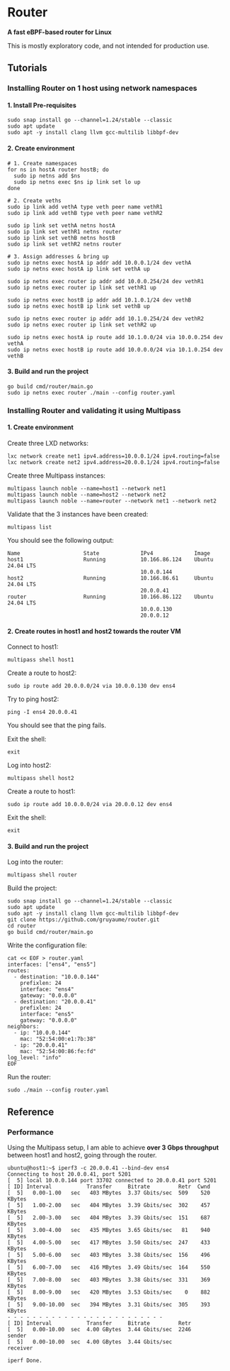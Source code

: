 # Router

**A fast eBPF-based router for Linux**

This is mostly exploratory code, and not intended for production use.

## Tutorials

### Installing Router on 1 host using network namespaces

#### 1. Install Pre-requisites

```shell
sudo snap install go --channel=1.24/stable --classic
sudo apt update
sudo apt -y install clang llvm gcc-multilib libbpf-dev
```

#### 2. Create environment

```shell
# 1. Create namespaces
for ns in hostA router hostB; do
  sudo ip netns add $ns
  sudo ip netns exec $ns ip link set lo up
done

# 2. Create veths
sudo ip link add vethA type veth peer name vethR1
sudo ip link add vethB type veth peer name vethR2

sudo ip link set vethA netns hostA
sudo ip link set vethR1 netns router
sudo ip link set vethB netns hostB
sudo ip link set vethR2 netns router

# 3. Assign addresses & bring up
sudo ip netns exec hostA ip addr add 10.0.0.1/24 dev vethA
sudo ip netns exec hostA ip link set vethA up

sudo ip netns exec router ip addr add 10.0.0.254/24 dev vethR1
sudo ip netns exec router ip link set vethR1 up

sudo ip netns exec hostB ip addr add 10.1.0.1/24 dev vethB
sudo ip netns exec hostB ip link set vethB up

sudo ip netns exec router ip addr add 10.1.0.254/24 dev vethR2
sudo ip netns exec router ip link set vethR2 up

sudo ip netns exec hostA ip route add 10.1.0.0/24 via 10.0.0.254 dev vethA
sudo ip netns exec hostB ip route add 10.0.0.0/24 via 10.1.0.254 dev vethB
```

#### 3. Build and run the project

```shell
go build cmd/router/main.go
sudo ip netns exec router ./main --config router.yaml
```

### Installing Router and validating it using Multipass

#### 1. Create environment

Create three LXD networks:

```shell
lxc network create net1 ipv4.address=10.0.0.1/24 ipv4.routing=false
lxc network create net2 ipv4.address=20.0.0.1/24 ipv4.routing=false
```

Create three Multipass instances:

```shell
multipass launch noble --name=host1 --network net1
multipass launch noble --name=host2 --network net2
multipass launch noble --name=router --network net1 --network net2
```

Validate that the 3 instances have been created:

```shell
multipass list
```

You should see the following output:

```shell
Name                    State             IPv4             Image
host1                   Running           10.166.86.124    Ubuntu 24.04 LTS
                                          10.0.0.144
host2                   Running           10.166.86.61     Ubuntu 24.04 LTS
                                          20.0.0.41
router                  Running           10.166.86.122    Ubuntu 24.04 LTS
                                          10.0.0.130
                                          20.0.0.12
```

#### 2. Create routes in host1 and host2 towards the router VM

Connect to host1:

```shell
multipass shell host1
```

Create a route to host2:

```shell
sudo ip route add 20.0.0.0/24 via 10.0.0.130 dev ens4
```

Try to ping host2:

```shell
ping -I ens4 20.0.0.41
```

You should see that the ping fails.

Exit the shell:

```shell
exit
```

Log into host2:

```shell
multipass shell host2
```

Create a route to host1:

```shell
sudo ip route add 10.0.0.0/24 via 20.0.0.12 dev ens4
```

Exit the shell:

```shell
exit
```

#### 3. Build and run the project

Log into the router:

```shell
multipass shell router
```

Build the project:

```shell
sudo snap install go --channel=1.24/stable --classic
sudo apt update
sudo apt -y install clang llvm gcc-multilib libbpf-dev
git clone https://github.com/gruyaume/router.git
cd router
go build cmd/router/main.go
```

Write the configuration file:

```shell
cat << EOF > router.yaml
interfaces: ["ens4", "ens5"]
routes:
  - destination: "10.0.0.144"
    prefixlen: 24
    interface: "ens4"
    gateway: "0.0.0.0"
  - destination: "20.0.0.41"
    prefixlen: 24
    interface: "ens5"
    gateway: "0.0.0.0"
neighbors:
  - ip: "10.0.0.144"
    mac: "52:54:00:e1:7b:38"
  - ip: "20.0.0.41"
    mac: "52:54:00:86:fe:fd"
log_level: "info"
EOF
```

Run the router:

```shell
sudo ./main --config router.yaml
```

## Reference

### Performance

Using the Multipass setup, I am able to achieve **over 3 Gbps throughput** between host1 and host2, going through the router.

```shell
ubuntu@host1:~$ iperf3 -c 20.0.0.41 --bind-dev ens4
Connecting to host 20.0.0.41, port 5201
[  5] local 10.0.0.144 port 33702 connected to 20.0.0.41 port 5201
[ ID] Interval           Transfer     Bitrate         Retr  Cwnd
[  5]   0.00-1.00   sec   403 MBytes  3.37 Gbits/sec  509    520 KBytes       
[  5]   1.00-2.00   sec   404 MBytes  3.39 Gbits/sec  302    457 KBytes       
[  5]   2.00-3.00   sec   404 MBytes  3.39 Gbits/sec  151    687 KBytes       
[  5]   3.00-4.00   sec   435 MBytes  3.65 Gbits/sec   81    940 KBytes       
[  5]   4.00-5.00   sec   417 MBytes  3.50 Gbits/sec  247    433 KBytes       
[  5]   5.00-6.00   sec   403 MBytes  3.38 Gbits/sec  156    496 KBytes       
[  5]   6.00-7.00   sec   416 MBytes  3.49 Gbits/sec  164    550 KBytes       
[  5]   7.00-8.00   sec   403 MBytes  3.38 Gbits/sec  331    369 KBytes       
[  5]   8.00-9.00   sec   420 MBytes  3.53 Gbits/sec    0    882 KBytes       
[  5]   9.00-10.00  sec   394 MBytes  3.31 Gbits/sec  305    393 KBytes       
- - - - - - - - - - - - - - - - - - - - - - - - -
[ ID] Interval           Transfer     Bitrate         Retr
[  5]   0.00-10.00  sec  4.00 GBytes  3.44 Gbits/sec  2246             sender
[  5]   0.00-10.00  sec  4.00 GBytes  3.44 Gbits/sec                  receiver

iperf Done.
```
